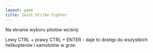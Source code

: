 ```yaml
---
layout: game
title: Joint Strike Fighter
---
```


Na ekranie wyboru pilotów wciśnij:

Lewy CTRL + prawy CTRL + ENTER - daje to dostęp do wszystkich
helikopterów i samolotów w grze.
